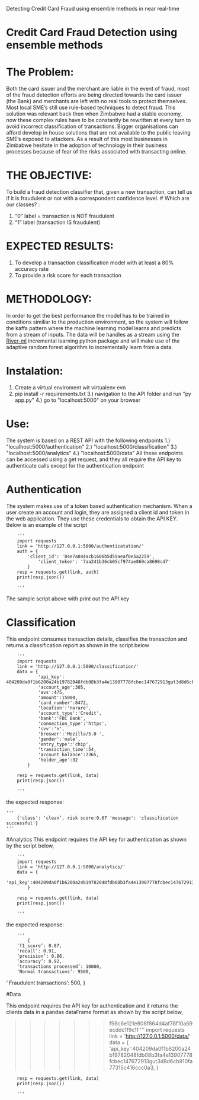 Detecting Credit Card Fraud using ensemble methods in near real-time

# Credit Card Fraud Detection using ensemble methods


# The Problem:

Both the card issuer and the merchant are liable in the event of fraud, most of the fraud detection efforts are being directed towards the card issuer (the Bank) and merchants are left with no real tools to protect themselves.  Most local SME’s still use rule-based techniques to detect fraud. This solution was relevant back then when Zimbabwe had a stable economy, now these complex rules have to be constantly be rewritten at every turn to avoid incorrect classification of transactions. Bigger organisations can afford develop in house solutions that are not available to the public leaving SME’s exposed to attackers. As a result of this most businesses in Zimbabwe hesitate in the adoption of technology in their business processes because of fear of the risks associated with transacting online. 



# THE OBJECTIVE: 

To build a fraud detection classifier that, given a new transaction, can tell us if it is fraudulent or not with a correspondent confidence level. # Which are our classes? : 

1) “0” label = transaction is NOT fraudulent
2) “1” label (transaction IS fraudulent)

# EXPECTED RESULTS:

1)	To develop a transaction classification model with at least a 80% accuracy rate
2) To provide a risk score for each transaction


# METHODOLOGY:
In order to get the best performance the model has to be trained in conditions similiar to the production environment,
so the system will follow the kaffa pattern where the machine learning model learns and predicts from a stream of inputs.
The data will be handles as a stream using the [River-ml](https://riverml.xyz/latest/) incremental learning python package and will make use of the adaptive random forest algorithm to incrementally learn from a data. 

# Instalation:
1) Create a virtual enviroment wit virtualenv evn
2) pip install -r requirements.txt
3.) navigation to the API folder and run "py app.py"
4.) go to "localhost:5000" on your browser

# Use:
The system is based on a REST API with the following endpoints
	1.) "localhost:5000/authentication"
	2.) "localhost:5000/classification"
	3.) "localhost:5000/analytics"
	4.) "localhost:5000/data"
All these endpoints can be accessed using a get request, and they all require the API key to authenticate calls except for the authentication endpoint

# Authentication
The system makes use of a token based authentication mechanism. When a user create an account and login, they are assigned a client id and token in the web application.
They use these credentials to obtain the API KEY. Below is an example of the script

		''' 
		import requests
		link = 'http://127.0.0.1:5000/authenticatation/'
		auth = {
   			'client_id': '04e7a844acb1606b5d59aeaf0e5a2259',
    			'client_token': '7aa241b36cb05cf974ae869ca8698cd7'
			}
		resp = requests.get(link, auth)
		print(resp.json())

		'''
The sample script above with print out the API key

# Classification
This endpoint consumes transaction details, classifies the transaction and returns a classification report as shown in the script below

		''' 
		import requests
		link = 'http://127.0.0.1:5000/classification/'
		data = {
    			'api_key': 404209da0f1b6200a24b19782048fdb08b3fa4e13907778fcbec147672913gut3d8d6cb910fa77315c416ccc0a3,
    			'account_age':305,
    			'avs':475,
    			'amount':15000,
    			'card_number':8472,
    			'location':'Harare',
    			'account_type':'Credit',
    			'bank':'FBC Bank',
    			'connection_type':'https',
    			'cvv':'n',
    			'broswer':'Mozilla/5.0 ',
    			'gender':'male',
    			'entry_type':'chip',
    			'transaction_time':54,
    			'account_balance':2365,
    			'holder_age':32
			}

		resp = requests.get(link, data)
		print(resp.json())

		'''
the expected response:


	'''	
		{'class': ‘clean’, risk score:0.67 'message': 'classification successful'}
	'''



	
#Analytics
This endpoint requires the API key for authentication as shown by the script below,

		''' 
		import requests
		link = 'http://127.0.0.1:5000/analytics/'
		data = {
    			'api_key':404209da0f1b6200a24b19782048fdb08b3fa4e13907778fcbec147672913gut3d8d6cb910fa77315c416ccc0a3,
			}

		resp = requests.get(link, data)
		print(resp.json())

		'''
the expected response:

		'''
			{
		‘f1_score’: 0.87,
		‘recall’: 0.91,
		‘precision’: 0.86,
		‘accuracy’: 0.92,
		‘transactions processed’: 10000,
		‘Normal transactions’: 9500,
‘		Fraudulent transactions’: 500,
}

		
#Data

This endpoint requires the API key for authentication and it returns the clients data in a pandas dataFrame format as shown by the script below,

>>>>>>> f98c6e121e808f864d4af78f10a69ecddc1f9c1f
		''' 
		import requests
		link = 'http://127.0.0.1:5000/data/'
		data = {
    			'api_key':404209da0f1b6200a24b19782048fdb08b3fa4e13907778fcbec147672913gut3d8d6cb910fa77315c416ccc0a3,
			}

		resp = requests.get(link, data)
		print(resp.json())

		'''

